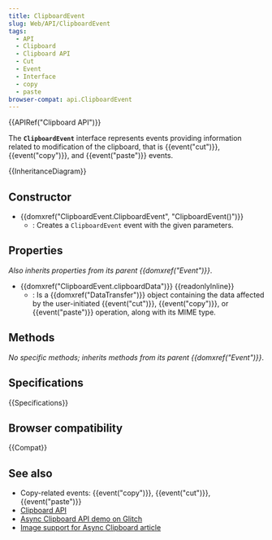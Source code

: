 ```yaml
---
title: ClipboardEvent
slug: Web/API/ClipboardEvent
tags:
  - API
  - Clipboard
  - Clipboard API
  - Cut
  - Event
  - Interface
  - copy
  - paste
browser-compat: api.ClipboardEvent
---
```

{{APIRef("Clipboard API")}}

The **`ClipboardEvent`** interface represents events providing information related to modification of the clipboard, that is {{event("cut")}}, {{event("copy")}}, and {{event("paste")}} events.

{{InheritanceDiagram}}

## Constructor

- {{domxref("ClipboardEvent.ClipboardEvent", "ClipboardEvent()")}}
  - : Creates a `ClipboardEvent` event with the given parameters.

## Properties

_Also inherits properties from its parent {{domxref("Event")}}_.

- {{domxref("ClipboardEvent.clipboardData")}} {{readonlyInline}}
  - : Is a {{domxref("DataTransfer")}} object containing the data affected by the user-initiated {{event("cut")}}, {{event("copy")}}, or {{event("paste")}} operation, along with its MIME type.

## Methods

_No specific methods; inherits methods from its parent {{domxref("Event")}}_.

## Specifications

{{Specifications}}

## Browser compatibility

{{Compat}}

## See also

- Copy-related events: {{event("copy")}}, {{event("cut")}}, {{event("paste")}}
- [Clipboard API](/en-US/docs/Web/API/Clipboard_API)
- [Async Clipboard API demo on Glitch](https://async-clipboard-api.glitch.me/)
- [Image support for Async Clipboard article](https://web.dev/image-support-for-async-clipboard/)
